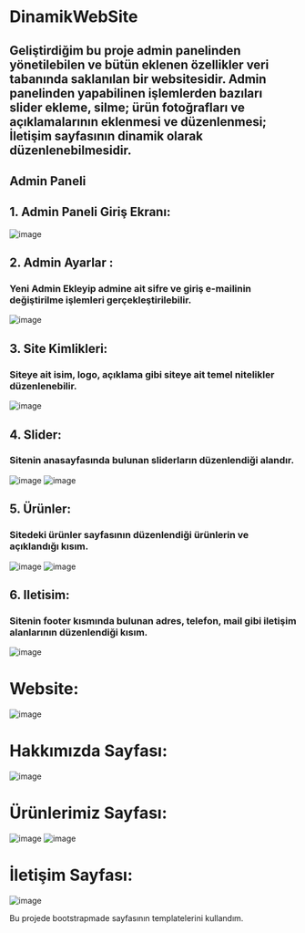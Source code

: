 # DinamikWebSite
##  Geliştirdiğim bu proje admin panelinden yönetilebilen ve bütün eklenen özellikler veri tabanında saklanılan bir websitesidir. Admin panelinden yapabilinen işlemlerden bazıları slider ekleme, silme; ürün fotoğrafları ve açıklamalarının eklenmesi ve düzenlenmesi; İletişim sayfasının dinamik olarak düzenlenebilmesidir.

## Admin Paneli
## 1. Admin Paneli Giriş Ekranı:

![image](https://github.com/sudenurGlcn/DinamikWebSite/blob/main/WebApplication1/DinamikWebSitesi(img)/AdminGiris.JPG)

## 2. Admin Ayarlar : 
### Yeni Admin Ekleyip admine ait sifre ve giriş e-mailinin değiştirilme işlemleri gerçekleştirilebilir.
![image](https://github.com/sudenurGlcn/DinamikWebSite/blob/main/WebApplication1/DinamikWebSitesi(img)/AdminAyarlar.JPG)

## 3. Site Kimlikleri:
### Siteye ait isim, logo, açıklama gibi siteye ait temel nitelikler düzenlenebilir. 

![image](https://github.com/sudenurGlcn/DinamikWebSite/blob/main/WebApplication1/DinamikWebSitesi(img)/AdminSite.JPG)

## 4. Slider: 
### Sitenin anasayfasında bulunan sliderların düzenlendiği alandır.

![image](https://github.com/sudenurGlcn/DinamikWebSite/blob/main/WebApplication1/DinamikWebSitesi(img)/AdminSlider.JPG)
![image](https://github.com/sudenurGlcn/DinamikWebSite/blob/main/WebApplication1/DinamikWebSitesi(img)/SliderEkleme.JPG)

## 5. Ürünler:
### Sitedeki ürünler sayfasının düzenlendiği ürünlerin ve açıklandığı kısım.

![image](https://github.com/sudenurGlcn/DinamikWebSite/blob/main/WebApplication1/DinamikWebSitesi(img)/AdminUrunler.JPG)
![image](https://github.com/sudenurGlcn/DinamikWebSite/blob/main/WebApplication1/DinamikWebSitesi(img)/AdminUrunler2.JPG)

## 6. Iletisim:
### Sitenin footer kısmında bulunan adres, telefon, mail gibi iletişim alanlarının düzenlendiği kısım.

![image](https://github.com/sudenurGlcn/DinamikWebSite/blob/main/WebApplication1/DinamikWebSitesi(img)/AdminIletisim.JPG)

# Website:

![image](https://github.com/sudenurGlcn/DinamikWebSite/blob/main/WebApplication1/DinamikWebSitesi(img)/SliderHome.JPG)

# Hakkımızda Sayfası: 


![image](https://github.com/sudenurGlcn/DinamikWebSite/blob/main/WebApplication1/DinamikWebSitesi(img)/Hakk%C4%B1m%C4%B1zdaHome.JPG)

# Ürünlerimiz Sayfası:


![image](https://github.com/sudenurGlcn/DinamikWebSite/blob/main/WebApplication1/DinamikWebSitesi(img)/UrunlerHome.JPG)
![image](https://github.com/sudenurGlcn/DinamikWebSite/blob/main/WebApplication1/DinamikWebSitesi(img)/Urunler2Home.JPG)

# İletişim Sayfası:

![image](https://github.com/sudenurGlcn/DinamikWebSite/blob/main/WebApplication1/DinamikWebSitesi(img)/IletisimHome.JPG)

Bu projede bootstrapmade sayfasının templatelerini kullandım.
